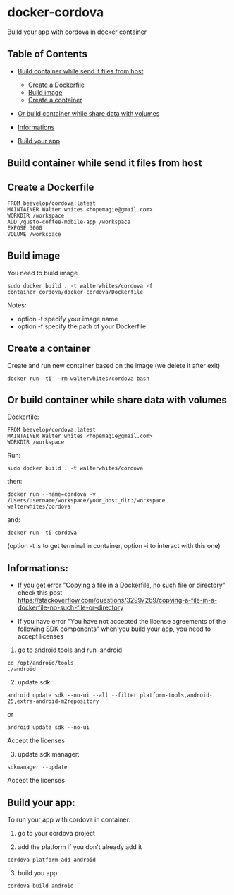 # docker-cordova
Build your app with cordova in docker container

## Table of Contents

* [Build container while send it files from host](#build-container-while-send-it-files-from-host)
  * [Create a Dockerfile](#create-a-dockerfile)
  * [Build image](#build-image)
  * [Create a container](#create-a-container)

* [Or build container while share data with volumes](#or-build-container-while-share-data-with-volumes)

* [Informations](#informations)
* [Build your app](#build-your-app)


## Build container while send it files from host

## Create a Dockerfile

```
FROM beevelop/cordova:latest
MAINTAINER Walter whites <hopemagie@gmail.com>
WORKDIR /workspace
ADD /gusto-coffee-mobile-app /workspace
EXPOSE 3000
VOLUME /workspace
```

## Build image

You need to build image

```
sudo docker build . -t walterwhites/cordova -f container_cordova/docker-cordova/Dockerfile
```

Notes:
  - option -t specify your image name
  - option -f specify the path of your Dockerfile


## Create a container

Create and run new container based on the image (we delete it after exit)

```
docker run -ti --rm walterwhites/cordova bash
```


## Or build container while share data with volumes

Dockerfile:

```
FROM beevelop/cordova:latest
MAINTAINER Walter whites <hopemagie@gmail.com>
WORKDIR /workspace
```

Run:

```
sudo docker build . -t walterwhites/cordova
```

then:

```
docker run --name=cordova -v /Users/username/workspace/your_host_dir:/workspace walterwhites/cordova
```

and:

```
docker run -ti cordova
```

(option -t is to get terminal in container, option -i to interact with this one)



## Informations: 

  - If you get error "Copying a file in a Dockerfile, no such file or directory" check this post https://stackoverflow.com/questions/32997269/copying-a-file-in-a-dockerfile-no-such-file-or-directory
  
  - If you have error "You have not accepted the license agreements of the following SDK components" when you build your app, you need to accept licenses
  
  
1) go to android tools and run .android

```
cd /opt/android/tools 
./android
```


2) update sdk:

```
android update sdk --no-ui --all --filter platform-tools,android-25,extra-android-m2repository
```

or

```
android update sdk --no-ui
```

Accept the licenses


3) update sdk manager:
```
sdkmanager --update
```

Accept the licenses


## Build your app: 

To run your app with cordova in container:

1) go to your cordova project

2) add the platform if you don't already add it

```
cordova platform add android
```

3) build you app

```
cordova build android
```


